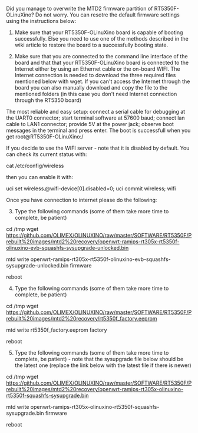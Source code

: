 Did you manage to overwrite the MTD2 firmware partition of RT5350F-OLinuXino? Do not worry. You can resotre the default
firmware settings using the instructions below:

1. Make sure that your RT5350F-OLinuXino board is capable of booting successfully. Else you need to use one of the
methods described in the wiki article to restore the board to a successfully booting state.

2. Make sure that you are connected to the command line interface of the board and that that your RT5350F-OLinuXino
board is connected to the Internet either by using an Ethernet cable or the on-board WIFI. The Internet connection is
needed to download the three required files mentioned below with wget. If you can't access the Internet through the
board you can also manually download and copy the file to the mentioned folders (in this case you don't need Internet
connection through the RT5350 board)

The most reliable and easy setup: connect a serial cable for debugging at the UART0 connector; start terminal software
at 57600 baud; connect lan cable to LAN1 connector; provide 5V at the power jack; observe boot messages in the terminal
and press enter. The boot is successfull when you get root@RT5350F-OLinuXino:/

If you decide to use the WIFI server - note that it is disabled by default. You can check its current status with:

cat /etc/config/wireless

then you can enable it with:

uci set wireless.@wifi-device[0].disabled=0; uci commit wireless; wifi

Once you have connection to internet please do the following:

3. Type the following commands (some of them take more time to complete, be patient)

cd /tmp wget https://github.com/OLIMEX/OLINUXINO/raw/master/SOFTWARE/RT5350F/Prebuilt%20images/mtd2%20recovery/openwrt-ramips-rt305x-rt5350f-olinuxino-evb-squashfs-sysupgrade-unlocked.bin

mtd write openwrt-ramips-rt305x-rt5350f-olinuxino-evb-squashfs-sysupgrade-unlocked.bin firmware

reboot

4. Type the following commands (some of them take more time to complete, be patient)

cd /tmp wget https://github.com/OLIMEX/OLINUXINO/raw/master/SOFTWARE/RT5350F/Prebuilt%20images/mtd2%20recovery/rt5350f_factory.eeprom

mtd write rt5350f_factory.eeprom factory

reboot

5. Type the following commands (some of them take more time to complete, be patient) - note that the sysupgrade file
below should be the latest one (replace the link below with the latest file if there is newer)

cd /tmp wget https://github.com/OLIMEX/OLINUXINO/raw/master/SOFTWARE/RT5350F/Prebuilt%20images/mtd2%20recovery/openwrt-ramips-rt305x-olinuxino-rt5350f-squashfs-sysupgrade.bin

mtd write openwrt-ramips-rt305x-olinuxino-rt5350f-squashfs-sysupgrade.bin firmware

reboot